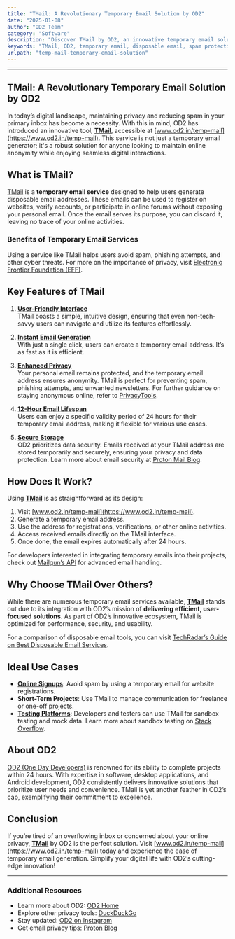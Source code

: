 ```yaml
---
title: "TMail: A Revolutionary Temporary Email Solution by OD2"
date: "2025-01-08"
author: "OD2 Team"
category: "Software"
description: "Discover TMail by OD2, an innovative temporary email solution designed to protect your privacy and enhance online anonymity."
keywords: "TMail, OD2, temporary email, disposable email, spam protection, privacy, online security, temporary email service, email generator, anonymous email, secure email, free email tool, digital privacy, OD2 tools, temporary mail generator, email spam prevention, online safety, short-term email, sandbox testing email, secure communication"
urlpath: "temp-mail-temporary-email-solution"
---
```

---

## **TMail: A Revolutionary Temporary Email Solution by OD2**

In today’s digital landscape, maintaining privacy and reducing spam in your primary inbox has become a necessity. With this in mind, OD2 has introduced an innovative tool, **[TMail](https://www.od2.in/temp-mail)**, accessible at [www.od2.in/temp-mail](https://www.od2.in/temp-mail). This service is not just a temporary email generator; it's a robust solution for anyone looking to maintain online anonymity while enjoying seamless digital interactions.

## **What is TMail?**

[TMail](https://www.od2.in/temp-mail) is a **temporary email service** designed to help users generate disposable email addresses. These emails can be used to register on websites, verify accounts, or participate in online forums without exposing your personal email. Once the email serves its purpose, you can discard it, leaving no trace of your online activities.

### **Benefits of Temporary Email Services**

Using a service like TMail helps users avoid spam, phishing attempts, and other cyber threats. For more on the importance of privacy, visit [Electronic Frontier Foundation (EFF)](https://www.eff.org/).

## **Key Features of TMail**

1. **[User-Friendly Interface](https://www.od2.in/temp-mail)**  
   TMail boasts a simple, intuitive design, ensuring that even non-tech-savvy users can navigate and utilize its features effortlessly.

2. **[Instant Email Generation](https://www.od2.in/temp-mail)**  
   With just a single click, users can create a temporary email address. It’s as fast as it is efficient.

3. **[Enhanced Privacy](https://www.od2.in/temp-mail)**  
   Your personal email remains protected, and the temporary email address ensures anonymity. TMail is perfect for preventing spam, phishing attempts, and unwanted newsletters. For further guidance on staying anonymous online, refer to [PrivacyTools](https://www.privacytools.io/).

4. **[12-Hour Email Lifespan](https://www.od2.in/temp-mail)**  
   Users can enjoy a specific validity period of 24 hours for their temporary email address, making it flexible for various use cases.

5. **[Secure Storage](https://www.od2.in/temp-mail)**  
   OD2 prioritizes data security. Emails received at your TMail address are stored temporarily and securely, ensuring your privacy and data protection. Learn more about email security at [Proton Mail Blog](https://proton.me/blog).

## **How Does It Work?**

Using **[TMail](https://www.od2.in/temp-mail)** is as straightforward as its design:

1. Visit [www.od2.in/temp-mail](https://www.od2.in/temp-mail).  
2. Generate a temporary email address.  
3. Use the address for registrations, verifications, or other online activities.  
4. Access received emails directly on the TMail interface.  
5. Once done, the email expires automatically after 24 hours.  

For developers interested in integrating temporary emails into their projects, check out [Mailgun’s API](https://www.mailgun.com/) for advanced email handling.

## **Why Choose TMail Over Others?**

While there are numerous temporary email services available, **[TMail](https://www.od2.in/temp-mail)** stands out due to its integration with OD2’s mission of **delivering efficient, user-focused solutions**. As part of OD2’s innovative ecosystem, TMail is optimized for performance, security, and usability.

For a comparison of disposable email tools, you can visit [TechRadar’s Guide on Best Disposable Email Services](https://www.techradar.com/best/free-disposable-email-services).

## **Ideal Use Cases**

- **[Online Signups](https://www.od2.in/temp-mail)**: Avoid spam by using a temporary email for website registrations.  
- **Short-Term Projects**: Use TMail to manage communication for freelance or one-off projects.  
- **[Testing Platforms](https://www.od2.in/temp-mail)**: Developers and testers can use TMail for sandbox testing and mock data. Learn more about sandbox testing on [Stack Overflow](https://stackoverflow.com/).

## **About OD2**

[OD2 (One Day Developers)](https://www.od2.in) is renowned for its ability to complete projects within 24 hours. With expertise in software, desktop applications, and Android development, OD2 consistently delivers innovative solutions that prioritize user needs and convenience. TMail is yet another feather in OD2’s cap, exemplifying their commitment to excellence.


## **Conclusion**

If you’re tired of an overflowing inbox or concerned about your online privacy, **[TMail](https://www.od2.in/temp-mail)** by OD2 is the perfect solution. Visit [www.od2.in/temp-mail](https://www.od2.in/temp-mail) today and experience the ease of temporary email generation. Simplify your digital life with OD2’s cutting-edge innovation!

---

### **Additional Resources**
- Learn more about OD2: [OD2 Home](https://www.od2.in)  
- Explore other privacy tools: [DuckDuckGo](https://duckduckgo.com/)  
- Stay updated: [OD2 on Instagram](https://www.instagram.com/onedaydevelopers/)  
- Get email privacy tips: [Proton Blog](https://proton.me/blog)  